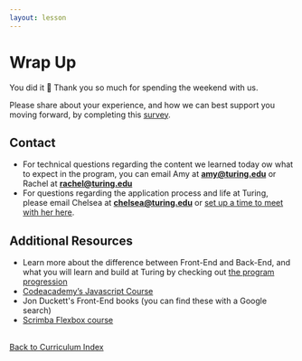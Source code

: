 ```yaml
---
layout: lesson
---
```


# Wrap Up

You did it <span role="img" aria-label="celebration emoji">🎉</span> Thank you so much for spending the weekend with us. 

Please share about your experience, and how we can best support you moving forward, by completing this [survey](https://docs.google.com/forms/d/1WgNaki1iuVMXUj8KhWdbxcFpg4V4zyViU_fZu7p0G10/edit).

## Contact

- For technical questions regarding the content we learned today ow what to expect in the program, you can email Amy at **amy@turing.edu** or Rachel at **rachel@turing.edu**
- For questions regarding the application process and life at Turing, please email Chelsea at **chelsea@turing.edu** or <a target="blank" href="https://go.oncehub.com/ChelseaTuring">set up a time to meet with her here</a>.

## Additional Resources

- Learn more about the difference between Front-End and Back-End, and what you will learn and build at Turing by checking out [the program progression](../../what-students-learn)
- <a target="blank" href="https://www.codecademy.com/learn/introduction-to-javascript">Codeacademy’s Javascript Course</a>
- Jon Duckett's Front-End books (you can find these with a Google search)
- <a target="blank" href="https://scrimba.com/g/gflexbox">Scrimba Flexbox course</a>

<br>
<a href="../">Back to Curriculum Index</a>
